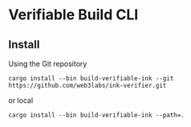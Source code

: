 # Verifiable Build CLI

## Install

Using the Git repository
```
cargo install --bin build-verifiable-ink --git https://github.com/web3labs/ink-verifier.git
```

or local
```
cargo install --bin build-verifiable-ink --path=.
```
